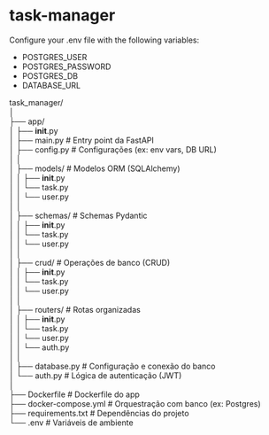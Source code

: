 # task-manager

Configure your .env file with the following variables:  
- POSTGRES_USER  
- POSTGRES_PASSWORD  
- POSTGRES_DB  
- DATABASE_URL  

task_manager/  
│  
├── app/  
│   ├── __init__.py  
│   ├── main.py                 # Entry point da FastAPI  
│   ├── config.py               # Configurações (ex: env vars, DB URL)  
│   │  
│   ├── models/                 # Modelos ORM (SQLAlchemy)  
│   │   ├── __init__.py  
│   │   └── task.py  
│   │   └── user.py  
│   │  
│   ├── schemas/                # Schemas Pydantic  
│   │   ├── __init__.py  
│   │   └── task.py  
│   │   └── user.py  
│   │  
│   ├── crud/                   # Operações de banco (CRUD)  
│   │   ├── __init__.py  
│   │   └── task.py  
│   │   └── user.py  
│   │  
│   ├── routers/                # Rotas organizadas  
│   │   ├── __init__.py  
│   │   └── task.py  
│   │   └── user.py  
│   │   └── auth.py  
│   │  
│   ├── database.py             # Configuração e conexão do banco  
│   └── auth.py                 # Lógica de autenticação (JWT)  
│  
├── Dockerfile                  # Dockerfile do app  
├── docker-compose.yml          # Orquestração com banco (ex: Postgres)  
├── requirements.txt            # Dependências do projeto  
└── .env                        # Variáveis de ambiente  
